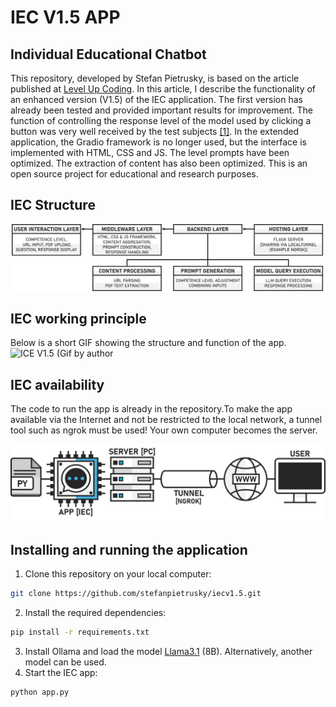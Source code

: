 # IEC V1.5 APP
## Individual Educational Chatbot

This repository, developed by Stefan Pietrusky, is based on the article published at [Level Up Coding](https://medium.com/gitconnected/iec-v1-5-individual-educational-chatbot-f859456ec760). In this article, I describe the functionality of an enhanced version (V1.5) of the IEC application. The first version has already been tested and provided important results for improvement. The function of controlling the response level of the model used by clicking a button was very well received by the test subjects [[1]](https://arxiv.org/abs/2412.16165). In the extended application, the Gradio framework is no longer used, but the interface is implemented with HTML, CSS and JS. The level prompts have been optimized. The extraction of content has also been optimized. This is an open source project for educational and research purposes.

## IEC Structure
![IEC V1.5 Structure and mode of operation IEC V1.5 (Image by author)](images/IECV1.5_APP_STRUCTURE.png)

## IEC working principle
Below is a short GIF showing the structure and function of the app.
![ICE V1.5 (Gif by author](images/IECV1.5_APP.gif)

## IEC availability
The code to run the app is already in the repository.To make the app available via the Internet and not be restricted to the local network, a tunnel tool such as ngrok must be used! Your own computer becomes the server.

![Making IEC available via the Internet (Image by author)](images/IECV1.5_TUNNEL_NGROK.png)

## Installing and running the application 
1. Clone this repository on your local computer: 
```bash 
git clone https://github.com/stefanpietrusky/iecv1.5.git
```
2. Install the required dependencies:
```bash 
pip install -r requirements.txt
```
3. Install Ollama and load the model [Llama3.1](https://ollama.com/library/llama3.1) (8B). Alternatively, another model can be used.
4. Start the IEC app:
```bash 
python app.py
```
